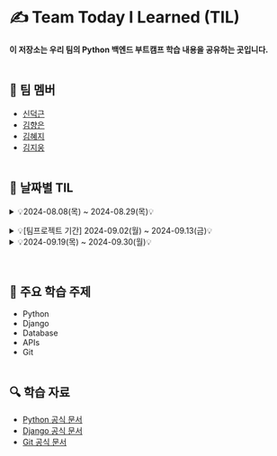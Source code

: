 # ✍️ Team Today I Learned (TIL)

**이 저장소는 우리 팀의 Python 백엔드 부트캠프 학습 내용을 공유하는 곳입니다.**
<br><br/>

## 🤗 팀 멤버
- [신덕근](https://github.com/shindeokgeun)
- [김향은](https://github.com/myangeun)
- [김혜지](https://github.com/hjkim977)
- [김지웅](https://github.com/kgw08003)
<br><br/>

## 📌 날짜별 TIL
<details>
    <summary> 💡2024-08.08(목) ~ 2024-08.29(목)💡 </summary>
<br><br/>    
<details>
    <summary>2024-08-08 (목)</summary>
  
  - [2024-08-08 - 혜지](https://github.com/Python-Backend-Team3/Team-TIL/blob/main/8.1%20~%208.16%20%ED%9A%8C%EA%B3%A0/2024-08-08(%ED%98%9C%EC%A7%80).md)
  - [2024-08-08 - 덕근](https://github.com/Python-Backend-Team3/Team-TIL/blob/main/8.1%20~%208.16%20%ED%9A%8C%EA%B3%A0/2024-08-08(%EB%8D%95%EA%B7%BC).md)
  - [2024-08-08 - 지웅](https://github.com/Python-Backend-Team3/Team-TIL/blob/main/8.1%20~%208.16%20%ED%9A%8C%EA%B3%A0/2024-08-08(%EC%A7%80%EC%9B%85).md)
  - [2024-08-08 - 향은](https://github.com/Python-Backend-Team3/Team-TIL/blob/main/8.1%20~%208.16%20%ED%9A%8C%EA%B3%A0/2024-08-08(%ED%96%A5%EC%9D%80).md)

</details>

<details>
    <summary>2024-08-09 (금)</summary>

  - [2024-08-09 - 혜지](https://github.com/Python-Backend-Team3/Team-TIL/blob/main/8.1%20~%208.16%20%ED%9A%8C%EA%B3%A0/2024-08-09(%ED%98%9C%EC%A7%80).md)
  - [2024-08-09 - 덕근](https://github.com/Python-Backend-Team3/Team-TIL/blob/main/8.1%20~%208.16%20%ED%9A%8C%EA%B3%A0/2024-08-09(%EB%8D%95%EA%B7%BC).md)
  - [2024-08-09 - 지웅](https://github.com/Python-Backend-Team3/Team-TIL/blob/main/8.1%20~%208.16%20%ED%9A%8C%EA%B3%A0/2024-08-09(%EC%A7%80%EC%9B%85).md)
  - [2024-08-09 - 향은](https://github.com/Python-Backend-Team3/Team-TIL/blob/main/8.1%20~%208.16%20%ED%9A%8C%EA%B3%A0/2024-08-09(%ED%96%A5%EC%9D%80).md)

</details>

<details>
    <summary>2024-08-12 (월)</summary>

  - [2024-08-12 - 혜지](https://github.com/Python-Backend-Team3/Team-TIL/blob/main/8.1%20~%208.16%20%ED%9A%8C%EA%B3%A0/2024-08-12(%ED%98%9C%EC%A7%80).md)
  - [2024-08-12 - 덕근](https://github.com/Python-Backend-Team3/Team-TIL/blob/main/8.1%20~%208.16%20%ED%9A%8C%EA%B3%A0/2024-08-12(%EB%8D%95%EA%B7%BC).md)
  - [2024-08-12 - 지웅](https://github.com/Python-Backend-Team3/Team-TIL/blob/main/8.1%20~%208.16%20%ED%9A%8C%EA%B3%A0/2024-08-12(%EC%A7%80%EC%9B%85).md)
  - [2024-08-12 - 향은](https://github.com/Python-Backend-Team3/Team-TIL/blob/main/8.1%20~%208.16%20%ED%9A%8C%EA%B3%A0/2024-08-12(%ED%96%A5%EC%9D%80).md)

</details>

<details>
    <summary>2024-08-13 (화)</summary>
 
  - [2024-08-13 - 혜지](https://github.com/Python-Backend-Team3/Team-TIL/blob/main/8.1%20~%208.16%20%ED%9A%8C%EA%B3%A0/2024-08-13(%ED%98%9C%EC%A7%80).md)
  - [2024-08-13 - 덕근](https://github.com/Python-Backend-Team3/Team-TIL/blob/main/8.1%20~%208.16%20%ED%9A%8C%EA%B3%A0/2024-08-13(%EB%8D%95%EA%B7%BC).md)
  - [2024-08-13 - 지웅](https://github.com/Python-Backend-Team3/Team-TIL/blob/main/8.1%20~%208.16%20%ED%9A%8C%EA%B3%A0/2024-08-13(%EC%A7%80%EC%9B%85).md)
  - [2024-08-13 - 향은](https://github.com/Python-Backend-Team3/Team-TIL/blob/main/8.1%20~%208.16%20%ED%9A%8C%EA%B3%A0/2024-08-13(%ED%96%A5%EC%9D%80).md)  

</details>

<details>
    <summary>2024-08-14 (수)</summary>
 
  - [2024-08-14 - 혜지](https://github.com/Python-Backend-Team3/Team-TIL/blob/main/8.1%20~%208.16%20%ED%9A%8C%EA%B3%A0/2024-08-14(%ED%98%9C%EC%A7%80).md)
  - [2024-08-14 - 덕근]
  - [2024-08-14 - 지웅](https://github.com/Python-Backend-Team3/Team-TIL/blob/main/8.1%20~%208.16%20%ED%9A%8C%EA%B3%A0/2024-08-14(%EC%A7%80%EC%9B%85).md)
  - [2024-08-14 - 향은](https://github.com/Python-Backend-Team3/Team-TIL/blob/main/8.1%20~%208.16%20%ED%9A%8C%EA%B3%A0/2024-08-14(%ED%96%A5%EC%9D%80).md)  

</details>

<details>
    <summary>2024-08-16 (금)</summary>
 
  - [2024-08-16 - 혜지]
  - [2024-08-16 - 덕근]
  - [2024-08-16 - 지웅](https://github.com/Python-Backend-Team3/Team-TIL/blob/main/8.1%20~%208.16%20%ED%9A%8C%EA%B3%A0/2024-08-16(%EC%A7%80%EC%9B%85).md)
  - [2024-08-16 - 향은](https://github.com/Python-Backend-Team3/Team-TIL/blob/main/8.1%20~%208.16%20%ED%9A%8C%EA%B3%A0/2024-08-16(%ED%96%A5%EC%9D%80).md)  

</details>

<details>
    <summary>2024-08-19 (월)</summary>
 
  - [2024-08-19 - 혜지](https://github.com/Python-Backend-Team3/Team-TIL/blob/main/8.19%20~%208.30%20%ED%9A%8C%EA%B3%A0/2024-08-19(%ED%98%9C%EC%A7%80).md)
  - [2024-08-19 - 덕근 : 예비군으로 인해 조퇴]
  - [2024-08-19 - 지웅](https://github.com/Python-Backend-Team3/Team-TIL/blob/main/8.19%20~%208.30%20%ED%9A%8C%EA%B3%A0/2024-08-19(%EC%A7%80%EC%9B%85).md)
  - [2024-08-19 - 향은](https://github.com/Python-Backend-Team3/Team-TIL/blob/main/8.19%20~%208.30%20%ED%9A%8C%EA%B3%A0/2024-08-19(%ED%96%A5%EC%9D%80).md) 

</details>

<details>
    <summary>2024-08-20 (화)</summary>
 
  - [2024-08-20 - 혜지](https://github.com/Python-Backend-Team3/Team-TIL/blob/main/8.19%20~%208.30%20%ED%9A%8C%EA%B3%A0/2024-08-20(%ED%98%9C%EC%A7%80).md)
  - [2024-08-20 - 덕근](https://github.com/Python-Backend-Team3/Team-TIL/blob/main/8.19%20~%208.30%20%ED%9A%8C%EA%B3%A0/2024-08-20(%EB%8D%95%EA%B7%BC).md)
  - [2024-08-20 - 지웅](https://github.com/Python-Backend-Team3/Team-TIL/blob/main/8.19%20~%208.30%20%ED%9A%8C%EA%B3%A0/2024-08-20(%EC%A7%80%EC%9B%85).md)
  - [2024-08-20 - 향은](https://github.com/Python-Backend-Team3/Team-TIL/blob/main/8.19%20~%208.30%20%ED%9A%8C%EA%B3%A0/2024-08-20(%ED%96%A5%EC%9D%80).md)  

</details>

<details>
    <summary>2024-08-21 (수)</summary>
 
  - [2024-08-21 - 혜지](https://github.com/Python-Backend-Team3/Team-TIL/blob/main/8.19%20~%208.30%20%ED%9A%8C%EA%B3%A0/2024-08-21(%ED%98%9C%EC%A7%80).md)
  - [2024-08-21 - 덕근]
  - [2024-08-21 - 지웅](https://github.com/Python-Backend-Team3/Team-TIL/blob/main/8.19%20~%208.30%20%ED%9A%8C%EA%B3%A0/2024-08-21(%EC%A7%80%EC%9B%85).md)
  - [2024-08-21 - 향은](https://github.com/Python-Backend-Team3/Team-TIL/blob/main/8.19%20~%208.30%20%ED%9A%8C%EA%B3%A0/2024-08-21(%ED%96%A5%EC%9D%80).md)  

</details>

<details>
    <summary>2024-08-22 (목)</summary>
 
  - [2024-08-22 - 혜지]
  - [2024-08-22 - 덕근](https://github.com/Python-Backend-Team3/Team-TIL/blob/main/8.19%20~%208.30%20%ED%9A%8C%EA%B3%A0/2024-08-22(%EB%8D%95%EA%B7%BC).md)
  - [2024-08-22 - 지웅](https://github.com/Python-Backend-Team3/Team-TIL/blob/main/8.19%20~%208.30%20%ED%9A%8C%EA%B3%A0/2024-08-22(%EC%A7%80%EC%9B%85).md)
  - [2024-08-22 - 향은](https://github.com/Python-Backend-Team3/Team-TIL/blob/main/8.19%20~%208.30%20%ED%9A%8C%EA%B3%A0/2024-08-22(%ED%96%A5%EC%9D%80).md)  

</details>

<details>
    <summary>2024-08-23 (금)</summary>
 
  - [2024-08-23 - 혜지](https://github.com/Python-Backend-Team3/Team-TIL/blob/main/8.19%20~%208.30%20%ED%9A%8C%EA%B3%A0/2024-08-23(%ED%98%9C%EC%A7%80).md)
  - [2024-08-23 - 덕근]
  - [2024-08-23 - 지웅](https://github.com/Python-Backend-Team3/Team-TIL/blob/main/8.19%20~%208.30%20%ED%9A%8C%EA%B3%A0/2024-08-23(%EC%A7%80%EC%9B%85).md)
  - [2024-08-23 - 향은](https://github.com/Python-Backend-Team3/Team-TIL/blob/main/8.19%20~%208.30%20%ED%9A%8C%EA%B3%A0/2024-08-23(%ED%96%A5%EC%9D%80).md)  

</details>

<details>
    <summary>2024-08-26 (월)</summary>
 
  - [2024-08-26 - 혜지](https://github.com/Python-Backend-Team3/Team-TIL/blob/main/8.19%20~%208.30%20%ED%9A%8C%EA%B3%A0/2024-08-26(%ED%98%9C%EC%A7%80).md)
  - [2024-08-26 - 덕근](https://github.com/Python-Backend-Team3/Team-TIL/blob/main/8.19%20~%208.30%20%ED%9A%8C%EA%B3%A0/2024-08-26(%EB%8D%95%EA%B7%BC).md)
  - [2024-08-26 - 지웅](https://github.com/Python-Backend-Team3/Team-TIL/blob/main/8.19%20~%208.30%20%ED%9A%8C%EA%B3%A0/2024-08-26(%EC%A7%80%EC%9B%85).md)
  - [2024-08-26 - 향은](https://github.com/Python-Backend-Team3/Team-TIL/blob/main/8.19%20~%208.30%20%ED%9A%8C%EA%B3%A0/2024-08-26(%ED%96%A5%EC%9D%80).md)  

</details>


<details>
    <summary>2024-08-27 (화)</summary>
 
  - [2024-08-27 - 혜지](https://github.com/Python-Backend-Team3/Team-TIL/blob/main/8.19%20~%208.30%20%ED%9A%8C%EA%B3%A0/2024-08-27(%ED%98%9C%EC%A7%80).md)
  - [2024-08-27 - 덕근]
  - [2024-08-27 - 지웅](https://github.com/Python-Backend-Team3/Team-TIL/blob/main/8.19%20~%208.30%20%ED%9A%8C%EA%B3%A0/2024-08-27(%EC%A7%80%EC%9B%85).md)
  - [2024-08-27 - 향은](https://github.com/Python-Backend-Team3/Team-TIL/blob/main/8.19%20~%208.30%20%ED%9A%8C%EA%B3%A0/2024-08-27(%ED%96%A5%EC%9D%80).md)  

</details>


<details>
    <summary>2024-08-28 (수) : 팀프로젝트</summary>
    
  - [2024-08-28 - 팀프로젝트](https://github.com/Python-Backend-Team3/Team-TIL/blob/main/8.19%20~%208.30%20%ED%9A%8C%EA%B3%A0/2024-08-28(%ED%8C%80%ED%94%84%EB%A1%9C%EC%A0%9D%ED%8A%B8).md)

  

</details>


<details>
    <summary>2024-08-29 (목) : 팀프로젝트</summary>
    
  - [2024-08-29 - 팀프로젝트](https://github.com/Python-Backend-Team3/Team-TIL/blob/main/8.19%20~%208.30%20%ED%9A%8C%EA%B3%A0/2024-08-29(%ED%8C%80%ED%94%84%EB%A1%9C%EC%A0%9D%ED%8A%B8).md)


</details>

<br></br></details>  

<details>
    <summary> 💡[팀프로젝트 기간] 2024-09.02(월) ~ 2024-09.13(금)💡 </summary>
<br><br/>
<details>
    <summary>2024-09-02 (월) : 팀프로젝트</summary>
    
  - [2024-09-02 - 팀프로젝트](https://github.com/Python-Backend-Team3/Team-TIL/blob/main/9.2%20~%209.13%20%5B%ED%8C%80%ED%94%84%EB%A1%9C%EC%A0%9D%ED%8A%B8%20%EA%B8%B0%EA%B0%84%5D/2024-09-02.md)

</details>


<details>
    <summary>2024-09-13 (금) : 팀프로젝트</summary>
    
  - [2024-09-13 - 팀프로젝트](https://github.com/Python-Backend-Team3/Team-TIL/blob/main/9.2%20~%209.13%20%5B%ED%8C%80%ED%94%84%EB%A1%9C%EC%A0%9D%ED%8A%B8%20%EA%B8%B0%EA%B0%84%5D/2024-09-13%20-%20%ED%8C%80%ED%94%84%EB%A1%9C%EC%A0%9D%ED%8A%B8.md)

</details>
<br></br></details>

<details>
    <summary> 💡2024-09.19(목) ~ 2024-09.30(월)💡 </summary>
<br><br/>
<details>
    <summary>2024-09-19 (목)</summary>
    
  - [2024-09-19 - 혜지](https://github.com/Python-Backend-Team3/Team-TIL/blob/main/9.19%20~%209.30%20%ED%9A%8C%EA%B3%A0/2024-09-19%20-%20%ED%98%9C%EC%A7%80.md)
  - [2024-09-19 - 덕근](https://github.com/Python-Backend-Team3/Team-TIL/blob/main/9.19%20~%209.30%20%ED%9A%8C%EA%B3%A0/2024-09-19%20-%20%EB%8D%95%EA%B7%BC.md)
  - [2024-09-19 - 지웅](https://github.com/Python-Backend-Team3/Team-TIL/blob/main/9.19%20~%209.30%20%ED%9A%8C%EA%B3%A0/2024-09-19%20-%20%EC%A7%80%EC%9B%85.md)
  - [2024-09-19 - 향은](https://github.com/Python-Backend-Team3/Team-TIL/blob/main/9.19%20~%209.30%20%ED%9A%8C%EA%B3%A0/2024-09-19%20-%20%ED%96%A5%EC%9D%80.md)  

</details>

<details>
    <summary>2024-09-20 (금)</summary>
    
  - [2024-09-20 - 혜지](https://github.com/Python-Backend-Team3/Team-TIL/blob/main/9.19%20~%209.30%20%ED%9A%8C%EA%B3%A0/2024-09-20%20-%20%ED%98%9C%EC%A7%80.md)
  - [2024-09-20 - 덕근]
  - [2024-09-20 - 지웅](https://github.com/Python-Backend-Team3/Team-TIL/blob/main/9.19%20~%209.30%20%ED%9A%8C%EA%B3%A0/2024-09-20%20-%20%EC%A7%80%EC%9B%85.md)
  - [2024-09-20 - 향은]

</details>

<details>
    <summary>2024-09-23 (월)</summary>
    
  - [2024-09-23 - 혜지]
  - [2024-09-23 - 덕근]
  - [2024-09-23 - 지웅](https://github.com/Python-Backend-Team3/Team-TIL/blob/main/9.19%20~%209.30%20%ED%9A%8C%EA%B3%A0/2024-09-23%20-%20%EC%A7%80%EC%9B%85.md)
  - [2024-09-23 - 향은] 

</details>

<details>
    <summary>2024-09-24 (화)</summary>
    
  - [2024-09-24 - 혜지](https://github.com/Python-Backend-Team3/Team-TIL/blob/main/9.19%20~%209.30%20%ED%9A%8C%EA%B3%A0/2024-09-24%20-%20%ED%98%9C%EC%A7%80.md)
  - [2024-09-24 - 덕근](.md)
  - [2024-09-24 - 지웅](https://github.com/Python-Backend-Team3/Team-TIL/blob/main/9.19%20~%209.30%20%ED%9A%8C%EA%B3%A0/2024-09-24%20-%20%EC%A7%80%EC%9B%85.md)
  - [2024-09-24 - 향은](https://github.com/Python-Backend-Team3/Team-TIL/blob/main/9.19%20~%209.30%20%ED%9A%8C%EA%B3%A0/2024-09-24%20-%20%ED%96%A5%EC%9D%80.md)  

</details>

<details>
    <summary>2024-09-25 (수)</summary>
    
  - [2024-09-25 - 혜지](.md)
  - [2024-09-25 - 덕근](.md)
  - [2024-09-25 - 지웅](.md)
  - [2024-09-25 - 향은](.md)  

</details>

<details>
    <summary>2024-09-26 (목)</summary>
    
  - [2024-09-26 - 혜지](.md)
  - [2024-09-26 - 덕근](.md)
  - [2024-09-26 - 지웅](.md)
  - [2024-09-26 - 향은](.md)  

</details>
<details>
    <summary>2024-09-27 (금)</summary>
    
  - [2024-09-27 - 혜지](.md)
  - [2024-09-27 - 덕근](.md)
  - [2024-09-27 - 지웅](.md)
  - [2024-09-27 - 향은](.md)  

</details>

<details>
    <summary>2024-09-30 (월)</summary>
    
  - [2024-09-30 - 혜지](.md)
  - [2024-09-30 - 덕근](.md)
  - [2024-09-30 - 지웅](.md)
  - [2024-09-30 - 향은](.md)  

</details>
</details>
<br></br>

## 📍 주요 학습 주제
- Python
- Django
- Database
- APIs
- Git
<br></br>

## 🔍 학습 자료
- [Python 공식 문서](https://docs.python.org/)
- [Django 공식 문서](https://docs.djangoproject.com/)
- [Git 공식 문서](https://git-scm.com/doc)


<!--
## 알고리즘 문제

### 알고리즘 단계
- [1단계](1단계.md)
- [2단계](2단계.md)
- [3단계](3단계.md)
- ...

  
--------------------------------------------------------
각 날짜마다 별도의 마크다운(.md) 파일을 생성합니다. 

각 날짜별 파일을 만드는 과정은 다음과 같습니다
- GitHub 저장소에서 'Add file' > 'Create new file' 클릭
- 파일 이름을 '2024-08-01.md'와 같이 입력
- 파일 내용에 그 날의 TIL 내용을 작성
- 'Commit changes file'을 클릭하여 저장
-------------------------------------------------------

-->
